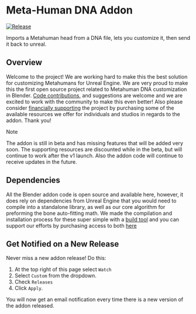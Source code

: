 # Meta-Human DNA Addon

[![Release](https://github.com/poly-hammer/meta-human-dna-addon/actions/workflows/release.yaml/badge.svg)](https://github.com/poly-hammer/meta-human-dna-addon/actions/workflows/release.yaml)

Imports a Metahuman head from a DNA file, lets you customize it, then send it back to unreal.

## Overview
Welcome to the project! We are working hard to make this the best solution for customizing Metahumans for Unreal Engine. We are very proud to make this the first open source project related to Metahuman DNA customization in Blender. [Code contributions](https://docs.polyhammer.com/meta-human-dna-addon/contributing/development/), and suggestions are welcome and we are excited to work with the community to make this even better! Also please consider [financially supporting](https://polyhammer.com/meta-human-dna-addon) the project by purchasing some of the available resources we offer for individuals and studios in regards to the addon. Thank you!

> [!NOTE]  
> The addon is still in beta and has missing features that will be added very soon. The supporting resources are discounted while in the beta, but will continue to work after the v1 launch. Also the addon code will continue to receive updates in the future.

## Dependencies
All the Blender addon code is open source and available here, however, it does rely on dependencies from Unreal Engine that you would need to compile into a standalone library, as well as our core algorithm
for preforming the bone auto-fitting math. We made the compilation and installation process for these super simple with a [build tool](https://www.youtube.com/watch?v=BAyCV8GwmCM) and you can support our efforts by purchasing access to both [here](https://polyhammer.com/meta-human-dna-addon)

## Get Notified on a New Release
Never miss a new addon release! Do this:
1. At the top right of this page select `Watch`
1. Select `Custom` from the dropdown.
1. Check `Releases`
1. Click `Apply`.

You will now get an email notification every time there is a new version of the addon released.
